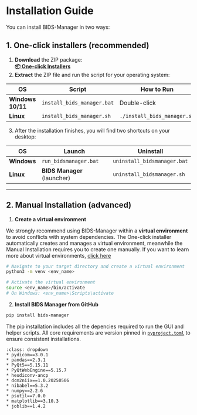 # Installation Guide
You can install BIDS-Manager in two ways:

## 1. One-click installers (recommended)

1. **Download** the ZIP package:  
   **[📦 One-click Installers](https://github.com/ANCPLabOldenburg/BIDS-Manager/raw/main/Installers/Installers.zip
)**
2. **Extract** the ZIP file and run the script for your operating system:

| OS               | Script                        | How to Run                         | Duration |
|------------------|-------------------------------|------------------------------------|---------|
| **Windows 10/11**| `install_bids_manager.bat`     | Double-click                        | ≈ 5 min |
| **Linux**        | `install_bids_manager.sh`      | `./install_bids_manager.sh`         | ≈ 5 min |

3. After the installation finishes, you will find two shortcuts on your desktop:

| OS          | Launch                    | Uninstall                      |
|-------------|---------------------------|--------------------------------|
| **Windows** | `run_bidsmanager.bat`      | `uninstall_bidsmanager.bat`    |
| **Linux**   | **BIDS Manager** (launcher)| `uninstall_bidsmanager.sh`     |

---


## 2. Manual Installation (advanced)

1. **Create a virtual environment**

We strongly recommend using BIDS-Manager within a **virtual environment** to avoid conflicts with system dependencies.
The One-click installer automatically creates and manages a virtual environment, meanwhile the Manual Installation requires you to create one manually. If you want to learn more about virtual environments, [click here](../extra/environment.md)

```bash
# Navigate to your target directory and create a virtual environment
python3 -m venv <env_name>

# Activate the virtual environment
source <env_name>/bin/activate
# On Windows: <env_name>\Scripts\activate

```

2. **Install BIDS Manager from GitHub**

```bash
pip install bids-manager
```

The pip installation includes all the depencies required to run the GUI and helper scripts. All core requirements are version pinned in [`pyproject.toml`](https://github.com/ANCPLabOldenburg/BIDS-Manager/blob/main/pyproject.toml) to ensure consistent installations. 

```{admonition} List of dependencies
:class: dropdown
* pydicom==3.0.1
* pandas==2.3.1
* PyQt5==5.15.11
* PyQtWebEngine==5.15.7
* heudiconv-ancp
* dcm2niix==1.0.20250506
* nibabel==5.3.2
* numpy==2.2.6
* psutil==7.0.0
* matplotlib==3.10.3
* joblib==1.4.2

``` 



